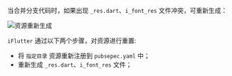 当合并分支代码时，如果出现 `_res.dart`、`i_font_res` 文件冲突，可重新生成：

![资源重新生成](https://cdn.jsdelivr.net/gh/YangLang116/iFlutter/doc/configs/config_gen_res.png)

`iFlutter` 通过以下两个步骤，对资源进行重置:
- 将 `指定目录` 资源重新注册到 `pubsepec.yaml` 中；
- 重新生成 `_res.dart`、`i_font_res` 文件；
